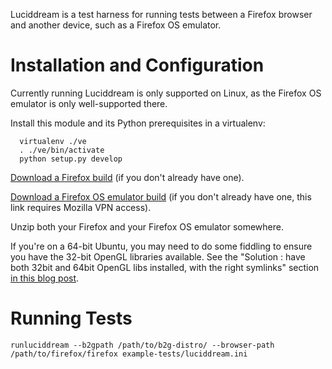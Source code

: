 Luciddream is a test harness for running tests between a Firefox browser and another device, such as a Firefox OS emulator.

Installation and Configuration
==============================

Currently running Luciddream is only supported on Linux, as the Firefox OS emulator is only well-supported there.

Install this module and its Python prerequisites in a virtualenv:
```
  virtualenv ./ve
  . ./ve/bin/activate
  python setup.py develop
```

[Download a Firefox build](http://ftp.mozilla.org/pub/mozilla.org/firefox/nightly/latest-mozilla-central/) (if you don't already have one).


[Download a Firefox OS emulator build](http://pvtbuilds.pvt.build.mozilla.org/pub/mozilla.org/b2g/tinderbox-builds/mozilla-central-emulator/) (if you don't already have one, this link requires Mozilla VPN access).


Unzip both your Firefox and your Firefox OS emulator somewhere.

If you're on a 64-bit Ubuntu, you may need to do some fiddling to ensure you have the 32-bit OpenGL libraries available. See the "Solution : have both 32bit and 64bit OpenGL libs installed, with the right symlinks" section [in this blog post](http://rishav006.wordpress.com/2014/05/19/how-to-build-b2g-emulator-in-linux-environment/).


Running Tests
=============

```
runluciddream --b2gpath /path/to/b2g-distro/ --browser-path /path/to/firefox/firefox example-tests/luciddream.ini
```
